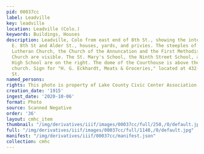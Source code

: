 ```yaml
---
pid: 00037cc
label: Leadville
key: leadville
location: Leadville (Colo.)
keywords: Buildings, Houses
description: Leadville, Colo from east end of 8th St., showing the intersection of
  E. 8th St and Alder St., houses, yards, and privies. The steeples of the First Evangelical
  Lutheran Church, the Church of the Annuncation and the First Methodist Episcopal
  Church are visible. The St. Mary's School, the Ninth Street School, and the Leadville
  High School are on the right. The dome of the Courthouse is above the Methodist
  church. Sign for "H. G. Eckhardt, Meats & Groceries," located at 432-434 E. 7th
  St.
named_persons: 
rights: This photo is property of Lake County Civic Center Association.
creation_date: '1915'
ingest_date: '2020-10-06'
format: Photo
source: Scanned Negative
order: '36'
layout: cmhc_item
thumbnail: "/img/derivatives/iiif/images/00037cc/full/250,/0/default.jpg"
full: "/img/derivatives/iiif/images/00037cc/full/1140,/0/default.jpg"
manifest: "/img/derivatives/iiif/00037cc/manifest.json"
collection: cmhc
---
```

